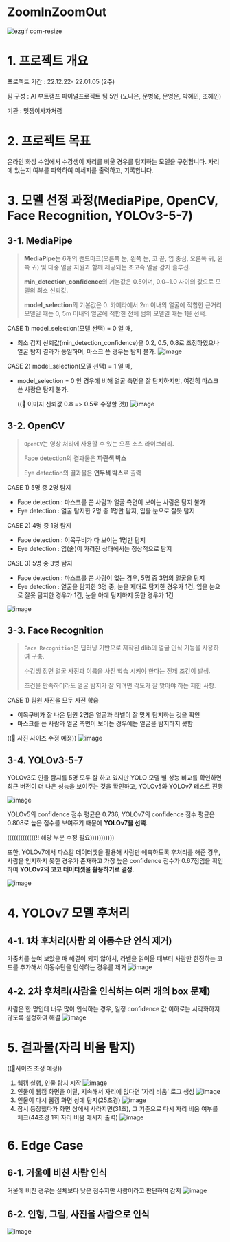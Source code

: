 # ZoomInZoomOut
![ezgif com-resize](https://user-images.githubusercontent.com/115875669/231153912-9dd8a758-c251-43be-ad52-c58d8e36b1cd.gif)


# 1. 프로젝트 개요
프로젝트 기간 : 22.12.22- 22.01.05 (2주)

팀 구성 : AI 부트캠프 파이널프로젝트 팀 5인 (노나은, 문병욱, 문영운, 박혜민, 조혜인)

기관 : 멋쟁이사자처럼

# 2. 프로젝트 목표
온라인 화상 수업에서 수강생이 자리를 비울 경우를 탐지하는 모델을 구현합니다. 자리에 있는지 여부를 파악하여 메세지를 출력하고, 기록합니다.

# 3. 모델 선정 과정(MediaPipe, OpenCV, Face Recognition, YOLOv3-5-7)
## 3-1. MediaPipe
> **MediaPipe**는 6개의 랜드마크(오른쪽 눈, 왼쪽 눈, 코 끝, 입 중심, 오른쪽 귀, 왼쪽 귀) 및 다중 얼굴 지원과 함께 제공되는 초고속 얼굴 감지 솔루션.
>
>**min_detection_confidence**의 기본값은 0.5이며, 0.0~1.0 사이의 값으로 모델의 최소 신뢰값.
>
>**model_selection**의 기본값은 0. 카메라에서 2m 이내의 얼굴에 적합한 근거리 모델일 때는 0, 5m 이내의 얼굴에 적합한 전체 범위 모델일 때는 1을 선택.

CASE 1) model_selection(모델 선택) = 0 일 때,

- 최소 감지 신뢰값(min_detection_confidence)을 0.2, 0.5, 0.8로 조정하였으나 얼굴 탐지 결과가 동일하며, 마스크 쓴 경우는 탐지 불가.
![image](https://user-images.githubusercontent.com/115875669/231154438-2f62336f-721e-47a7-baaa-b240fd934e8a.png)

CASE 2) model_selection(모델 선택)  = 1 일 때,

- model_selection = 0 인 경우에 비해 얼굴 측면을 잘 탐지하지만, 여전히 마스크 쓴 사람은 탐지 불가.
  
  ((📌 이미지 신뢰값 0.8 => 0.5로 수정할 것))
  ![image](https://user-images.githubusercontent.com/115875669/231154655-0d98f61b-d862-4044-b440-71065e6b945e.png)

## 3-2. OpenCV
> `OpenCV`는 영상 처리에 사용할 수 있는 오픈 소스 라이브러리.
> 
> Face detection의 결과물은 **파란색 박스**
>
> Eye detection의 결과물은 **연두색 박스**로 출력

CASE 1) 5명 중 2명 탐지

- Face detection : 마스크를 쓴 사람과 얼굴 측면이 보이는 사람은 탐지 불가
- Eye detection : 얼굴 탐지한 2명 중 1명만 탐지, 입을 눈으로 잘못 탐지

CASE 2) 4명 중 1명 탐지

- Face detection : 이목구비가 다 보이는 1명만 탐지
- Eye detection : 입(술)이 가려진 상태에서는 정상적으로 탐지

CASE 3) 5명 중 3명 탐지

- Face detection : 마스크를 쓴 사람이 없는 경우, 5명 중 3명의 얼굴을 탐지
- Eye detection : 얼굴을 탐지한 3명 중, 눈을 제대로 탐지한 경우가 1건, 입을 눈으로 잘못 탐지한 경우가 1건, 눈을 아예 탐지하지 못한 경우가 1건
  
![image](https://user-images.githubusercontent.com/115875669/231155094-73b7848d-a390-46ab-b11f-96ec0dfc707d.png)

## 3-3. Face Recognition

> `Face Recognition`은 딥러닝 기반으로 제작된 dlib의 얼굴 인식 기능을 사용하여 구축.
> 
> 수강생 정면 얼굴 사진과 이름을 사전 학습 시켜야 한다는 전제 조건이 발생.
> 
> 조건을 만족하더라도 얼굴 탐지가 잘 되려면 각도가 잘 맞아야 하는 제한 사항.

CASE 1) 팀원 사진을 모두 사전 학습

- 이목구비가 잘 나온 팀원 2명은 얼굴과 라벨이 잘 맞게 탐지하는 것을 확인
- 마스크를 쓴 사람과 얼굴 측면이 보이는 경우에는 얼굴을 탐지하지 못함
  
((📌 사진 사이즈 수정 예정))
![image](https://user-images.githubusercontent.com/115875669/231155401-00cba61c-9496-4eab-b7ea-c64196c5907a.png)

## 3-4. YOLOv3-5-7

YOLOv3도 인물 탐지를 5명 모두 잘 하고 있지만 YOLO 모델 별 성능 비교를 확인하면 최근 버전이 더 나은 성능을 보여주는 것을 확인하고, YOLOv5와 YOLOv7 테스트 진행

![image](https://user-images.githubusercontent.com/115875669/231155619-d7571241-2c2b-49e4-b980-d723a4dd755a.png)

YOLOv5의 confidence 점수 평균은 0.736, YOLOv7의 confidence 점수 평균은 0.808로 높은 점수를 보여주기 때문에 **YOLOv7을 선택**.

(((((((((((((‼ 해당 부분 수정 필요)))))))))))

또한, YOLOv7에서 파스칼 데이터셋을 활용해 사람만 예측하도록 후처리를 해준 경우, 사람을 인지하지 못한 경우가 존재하고 가장 높은 confidence 점수가 0.67점임을 확인하여 **YOLOv7의 코코 데이터셋을 활용하기로 결정**.

![image](https://user-images.githubusercontent.com/115875669/231155861-9c0da122-26f9-40c1-af8c-aff46636d98f.png)

# 4. YOLOv7 모델 후처리

## 4-1. 1차 후처리(사람 외 이동수단 인식 제거)

가중치를 높여 보았을 때 해결이 되지 않아서, 라벨을 읽어올 때부터 사람만 한정하는 코드를 추가해서 이동수단을 인식하는 경우를 제거
![image](https://user-images.githubusercontent.com/115875669/231156164-db28a000-7d51-41fa-a954-472416fb020c.png)

## 4-2. 2차 후처리(사람을 인식하는 여러 개의 box 문제)

사람은 한 명인데 너무 많이 인식하는 경우, 일정 confidence 값 이하로는 시각화하지 않도록 설정하여 해결
![image](https://user-images.githubusercontent.com/115875669/231156395-e00c0afe-9a73-400f-ba28-17755e515db8.png)

# 5. 결과물(자리 비움 탐지)
((📌사이즈 조정 예정))
1. 웹캠 실행, 인물 탐지 시작
   ![image](https://user-images.githubusercontent.com/115875669/231156526-33ea954d-65f8-40ac-a4b1-f0cc42d0a66b.png)
2. 인물이 웹캠 화면을 이탈, 지속해서 자리에 없다면 '자리 비움' 로그 생성
   ![image](https://user-images.githubusercontent.com/115875669/231156641-df348a6f-9957-47a3-9a98-da315881a64d.png)
3. 인물이 다시 웹캠 화면 상에 탐지(25초경)
   ![image](https://user-images.githubusercontent.com/115875669/231156704-8047b023-fe6b-4641-b0c1-9954962586db.png)
4. 잠시 등장했다가 화면 상에서 사라지면(31초), 그 기준으로 다시 자리 비움 여부를 체크(44초경 1회 자리 비움 메시지 출력)
   ![image](https://user-images.githubusercontent.com/115875669/231156851-8f0ee879-9ad6-4bfb-8889-9733e1f8436b.png)

# 6. Edge Case
## 6-1. 거울에 비친 사람 인식
거울에 비친 경우는 실체보다 낮은 점수지만 사람이라고 판단하여 감지
![image](https://user-images.githubusercontent.com/115875669/231157200-3d7eca0b-9e3e-4ab3-aa1a-8949f9b10a71.png)

## 6-2. 인형, 그림, 사진을 사람으로 인식
![image](https://user-images.githubusercontent.com/115875669/231157234-71beb4b1-1f98-49a1-bcad-894ac6ab16b6.png)